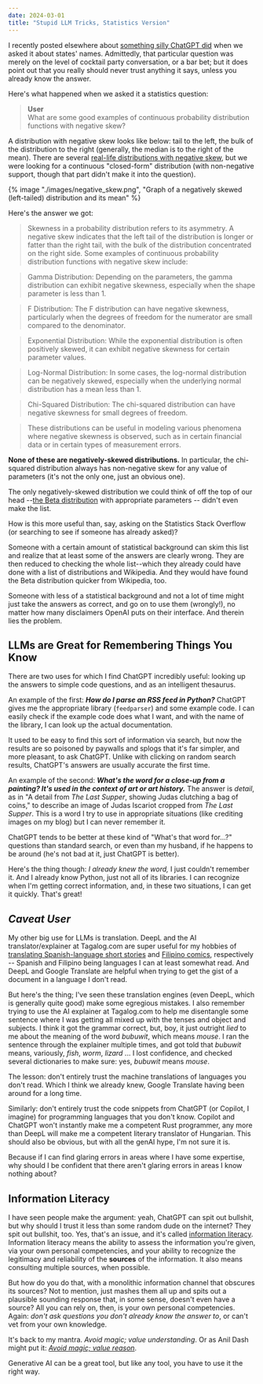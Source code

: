 ```yaml
---
date: 2024-03-01
title: "Stupid LLM Tricks, Statistics Version"
---
```


I recently posted elsewhere about [something silly ChatGPT did](https://ninazumel.com/short_thoughts/blog/2024-02-29-more-stupid-llm-tricks/) when we asked it about states' names. Admittedly, that particular question was merely on the level of cocktail party conversation, or a bar bet; but it does point out that you really should never trust anything it says, unless you already know the answer.

Here's what happened when we asked it a statistics question:

>**User**  
  What are some good examples of continuous probability distribution functions with negative skew?

A distribution with negative skew looks like below: tail to the left, the bulk of the distribution to the right (generally, the median is to the right of the mean). There are several [real-life distributions with negative skew](https://www.statology.org/negatively-skewed-distribution-examples/), but we were looking for a continuous "closed-form" distribution (with non-negative support, though that part didn't make it into the question).

{% image "./images/negative_skew.png", "Graph of a negatively skewed (left-tailed) distribution and its mean" %}

Here's the answer we got:

> Skewness in a probability distribution refers to its asymmetry. A negative skew indicates that the left tail of the distribution is longer or fatter than the right tail, with the bulk of the distribution concentrated on the right side. Some examples of continuous probability distribution functions with negative skew include:

> Gamma Distribution: Depending on the parameters, the gamma distribution can exhibit negative skewness, especially when the shape parameter is less than 1.  

> F Distribution: The F distribution can have negative skewness, particularly when the degrees of freedom for the numerator are small compared to the denominator. 

> Exponential Distribution: While the exponential distribution is often positively skewed, it can exhibit negative skewness for certain parameter values.  

> Log-Normal Distribution: In some cases, the log-normal distribution can be negatively skewed, especially when the underlying normal distribution has a mean less than 1.  

> Chi-Squared Distribution: The chi-squared distribution can have negative skewness for small degrees of freedom.  

> These distributions can be useful in modeling various phenomena where negative skewness is observed, such as in certain financial data or in certain types of measurement errors.  

**None of these are negatively-skewed distributions.** In particular, the chi-squared distribution always has non-negative skew for any value of parameters (it's not the only one, just an obvious one).

The only negatively-skewed distribution we could think of off the top of our head --[the Beta distribution](https://en.wikipedia.org/wiki/Beta_distribution) with appropriate parameters -- didn't even make the list.

How is this more useful than, say, asking on the Statistics Stack Overflow (or searching to see if someone has already asked)? 

Someone with a certain amount of statistical background can skim this list and realize that at least some of the answers are clearly wrong. They are then reduced to checking the whole list--which they already could have done with a list of distributions and Wikipedia. And they would have found the Beta distribution quicker from Wikipedia, too.

Someone with less of a statistical background and not a lot of time might just take the answers as correct, and go on to use them (wrongly!), no matter how many disclaimers OpenAI puts on their interface. And therein lies the problem.

## LLMs are Great for Remembering Things You Know

There are two uses for which I find ChatGPT incredibly useful: looking up the answers to simple code questions, and as an intelligent thesaurus.

An example of the first: **_How do I parse an RSS feed in Python?_** ChatGPT gives me the appropriate library (`feedparser`) and some example code. I can easily check if the example code does what I want, and with the name of the library, I can look up the actual documentation. 

It used to be easy to find this sort of information via search, but now the results are so poisoned by paywalls and splogs that it's far simpler, and more pleasant, to ask ChatGPT. Unlike with clicking on random search results, ChatGPT's answers are usually accurate the first time.

An example of the second: **_What's the word for a close-up from a painting? It's used in the context of art or art history._** The answer is *detail*, as in "A detail from *The Last Supper*, showing Judas clutching a bag of coins," to describe an image of Judas Iscariot cropped from *The Last Supper*. This is a word I try to use in appropriate situations (like crediting images on my blog) but I can never remember it. 

ChatGPT tends to be better at these kind of "What's that word for...?" questions than standard search, or even than my husband, if he happens to be around (he's not bad at it, just ChatGPT is better).

Here's the thing though: *I already knew the word,* I just couldn't remember it. And I already know Python, just not all of its libraries. I can recognize when I'm getting correct information, and, in these two situations, I can get it quickly. That's great!

## *Caveat User*

My other big use for LLMs is translation. DeepL and the AI translator/explainer at Tagalog.com are super useful for my hobbies of [translating Spanish-language short stories](https://exiw.wordpress.com/translations/) and [Filipino comics](https://multoghost.wordpress.com/darna-episodes/), respectively -- Spanish and Filipino being languages I can at least somewhat read. And DeepL and Google Translate are helpful when trying to get the gist of a document in a language I don't read.

But here's the thing; I've seen these translation engines (even DeepL, which is generally quite good) make some egregious mistakes. I also remember trying to use the AI explainer at Tagalog.com to help me disentangle some sentence where I was getting all mixed up with the tenses and object and subjects. I think it got the grammar correct, but, boy, it just outright *lied* to me about the meaning of the word *bubuwit*, which means *mouse*. I ran the sentence through the explainer multiple times, and got told that *bubuwit* means, variously, *fish*, *worm*, *lizard* ... I lost confidence, and checked several dictionaries to make sure: yes, *bubuwit* means *mouse*.

The lesson: don't entirely trust the machine translations of languages you don't read. Which I think we already knew, Google Translate having been around for a long time. 

Similarly: don't entirely trust the code snippets from ChatGPT (or Copilot, I imagine) for programming languages that you don't know. Copilot and ChatGPT won't instantly make me a competent Rust programmer, any more than DeepL will make me a competent literary translator of Hungarian. This should also be obvious, but with all the genAI hype, I'm not sure it is.

Because if I can find glaring errors in areas where I have some expertise, why should I be confident that there aren't glaring errors in areas I know nothing about?
## Information Literacy

I have seen people make the argument: yeah, ChatGPT can spit out bullshit, but why should I trust it less than some random dude on the internet? They spit out bullshit, too. Yes, that's an issue, and it's called [information literacy](https://www.unesco.org/en/ifap/information-literacy). Information literacy means the ability to assess the information you're given, via your own personal competencies, and your ability to recognize the legitimacy and reliability of the **sources** of the information. It also means consulting multiple sources, when possible.

But how do you do that, with a monolithic information channel that obscures its sources? Not to mention, just mashes them all up and spits out a plausible sounding response that, in some sense, doesn't even have a source? All you can rely on, then, is your own personal competencies. Again: *don't ask questions you don't already know the answer to*, or can't vet from your own knowledge.

It's back to my mantra. *Avoid magic; value understanding*. Or as Anil Dash might put it: [*Avoid magic; value reason*](https://www.anildash.com/2023/06/08/ai-is-unreasonable/).

Generative AI can be a great tool, but like any tool, you have to use it the right way.